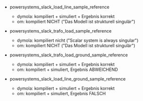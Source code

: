 - powersystems_slack_load_line_sample_reference
  - dymola: kompiliert + simuliert + Ergebnis korrekt
  - om: kompiliert NICHT ("Das Modell ist strukturell singulär")

- powersystems_slack_trafo_load_sample_reference
  - dymola: kompiliert nicht ("Scalar system is always singular")
  - om: kompiliert NICHT ("Das Modell ist strukturell singulär")

- powersystems_slack_trafo_load_ground_sample_reference
  - dymola: kompiliert + simuliert + Ergebnis korrekt
  - om: kompiliert + simuliert, Ergebnis ABWEICHEND

- powersystems_slack_load_line_ground_sample_reference
  - dymola: kompiliert + simuliert + Ergebnis korrekt
  - om: kompiliert + simuliert, Ergebnis FALSCH
